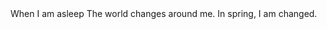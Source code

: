 ---
---

<div class="verse">When I am asleep
The world changes around me.
In spring, I am changed.</div>
